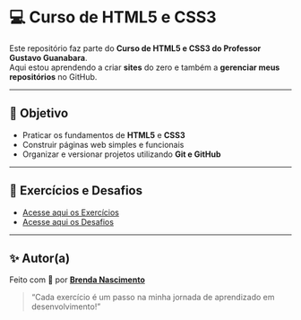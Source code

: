 # 💻 Curso de HTML5 e CSS3

Este repositório faz parte do **Curso de HTML5 e CSS3 do Professor Gustavo Guanabara**.  
Aqui estou aprendendo a criar **sites** do zero e também a **gerenciar meus repositórios** no GitHub.

---

## 🎯 Objetivo

- Praticar os fundamentos de **HTML5** e **CSS3**  
- Construir páginas web simples e funcionais  
- Organizar e versionar projetos utilizando **Git e GitHub**

---

## 📝 Exercícios e Desafios

- [Acesse aqui os Exercícios](exercicios/index.html)
- [Acesse aqui os Desafios](desafios/index.html)

---

## ✨ Autor(a)

Feito com 💚 por **[Brenda Nascimento](https://github.com/behnascimentoo)**  
> “Cada exercício é um passo na minha jornada de aprendizado em desenvolvimento!”
